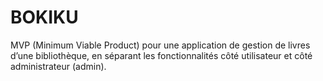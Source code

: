 # BOKIKU
MVP (Minimum Viable Product) pour une application de gestion de livres d’une bibliothèque, en séparant les fonctionnalités côté utilisateur et côté administrateur (admin).
